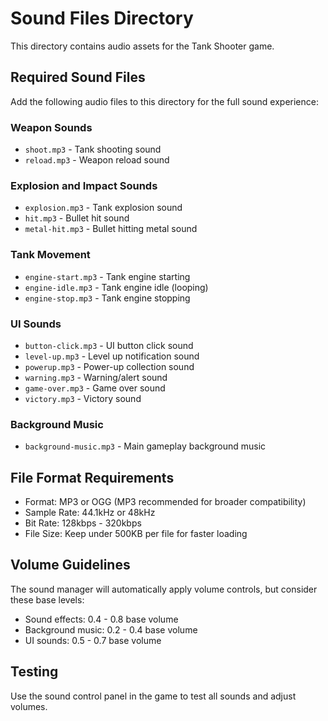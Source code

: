 # Sound Files Directory

This directory contains audio assets for the Tank Shooter game.

## Required Sound Files

Add the following audio files to this directory for the full sound experience:

### Weapon Sounds

- `shoot.mp3` - Tank shooting sound
- `reload.mp3` - Weapon reload sound

### Explosion and Impact Sounds

- `explosion.mp3` - Tank explosion sound
- `hit.mp3` - Bullet hit sound
- `metal-hit.mp3` - Bullet hitting metal sound

### Tank Movement

- `engine-start.mp3` - Tank engine starting
- `engine-idle.mp3` - Tank engine idle (looping)
- `engine-stop.mp3` - Tank engine stopping

### UI Sounds

- `button-click.mp3` - UI button click sound
- `level-up.mp3` - Level up notification sound
- `powerup.mp3` - Power-up collection sound
- `warning.mp3` - Warning/alert sound
- `game-over.mp3` - Game over sound
- `victory.mp3` - Victory sound

### Background Music

- `background-music.mp3` - Main gameplay background music

## File Format Requirements

- Format: MP3 or OGG (MP3 recommended for broader compatibility)
- Sample Rate: 44.1kHz or 48kHz
- Bit Rate: 128kbps - 320kbps
- File Size: Keep under 500KB per file for faster loading

## Volume Guidelines

The sound manager will automatically apply volume controls, but consider these base levels:

- Sound effects: 0.4 - 0.8 base volume
- Background music: 0.2 - 0.4 base volume
- UI sounds: 0.5 - 0.7 base volume

## Testing

Use the sound control panel in the game to test all sounds and adjust volumes.
